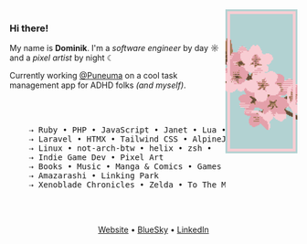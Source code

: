 <img src="https://raw.githubusercontent.com/dotninth/dotninth/master/assets/sakura.png" width="25%" align="right" alt="Pixel Art sakura" />

### Hi there!
My name is **Dominik**. I'm a *software engineer* by day ☼ and a *pixel artist* by night ☾

Currently working <a href="https://puneuma.com">@Puneuma</a> on a cool task management app for ADHD folks *(and myself)*.

<br /><br />

<pre>
    ⇢ Ruby • PHP • JavaScript • Janet • Lua • Odin
    ⇢ Laravel • HTMX • Tailwind CSS • AlpineJS • VueJS
    ⇢ Linux • not-arch-btw • helix • zsh • 
    ⇢ Indie Game Dev • Pixel Art 
    ⇢ Books • Music • Manga & Comics • Games • Sometimes Anime 
    ⇢ Amazarashi • Linking Park
    ⇢ Xenoblade Chronicles • Zelda • To The Moon • Guild Wars (1/2)
</pre>

<br /><br />

<p align="center">
  <a href="https://yard77.dev">Website</a> •
  <a href="https://bsky.app/profile/yard77.dev">BlueSky</a> •
  <a href="https://www.linkedin.com/in/lokkhart/">LinkedIn</a>
</p>

